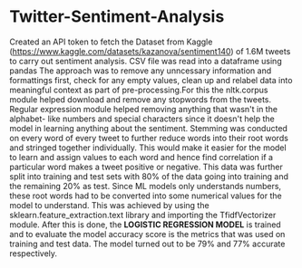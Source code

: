 # Twitter-Sentiment-Analysis

Created an API token to fetch the Dataset from Kaggle (https://www.kaggle.com/datasets/kazanova/sentiment140) of 1.6M tweets to carry out sentiment analysis. CSV file was read into a dataframe using pandas
The approach was to remove any unncessary information and formattings first, check for any empty values, clean up and relabel data into meaningful context as part of pre-processing.For this the nltk.corpus module helped download and remove any stopwords from the tweets. Regular expression module helped removing anything that wasn't in the alphabet- like numbers and special characters since it doesn't help the model in learning anything about the sentiment. Stemming was conducted on every word of every tweet to further reduce words into their root words and stringed together individually. This would make it easier for the model to learn and assign values to each word and hence find correlation if a particular word makes a tweet positive or negative. This data was further split into training and test sets with 80% of the data going into training and the remaining 20% as test. Since ML models only understands numbers, these root words had to be converted into some numerical values for the model to understand. This was achieved by using the sklearn.feature_extraction.text library and importing the TfidfVectorizer module. After this is done, the **LOGISTIC REGRESSION MODEL** is trained and to evaluate the model accuracy score is the metrics that was used on training and test data. The model turned out to be 79% and 77% accurate respectively.
